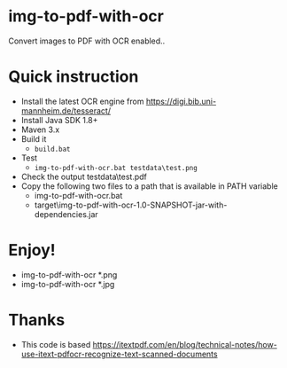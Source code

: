 # img-to-pdf-with-ocr
Convert images to PDF with OCR enabled..

# Quick instruction
  * Install the latest OCR engine from https://digi.bib.uni-mannheim.de/tesseract/
  * Install Java SDK 1.8+
  * Maven 3.x
  * Build it
    * <code>build.bat</code>
  * Test
    * <code>img-to-pdf-with-ocr.bat testdata\test.png</code>
  * Check the output testdata\test.pdf
  * Copy the following two files to a path that is available in PATH variable
    * img-to-pdf-with-ocr.bat
    * target\img-to-pdf-with-ocr-1.0-SNAPSHOT-jar-with-dependencies.jar
# Enjoy!
  * img-to-pdf-with-ocr *.png
  * img-to-pdf-with-ocr *.jpg

# Thanks
  * This code is based https://itextpdf.com/en/blog/technical-notes/how-use-itext-pdfocr-recognize-text-scanned-documents
